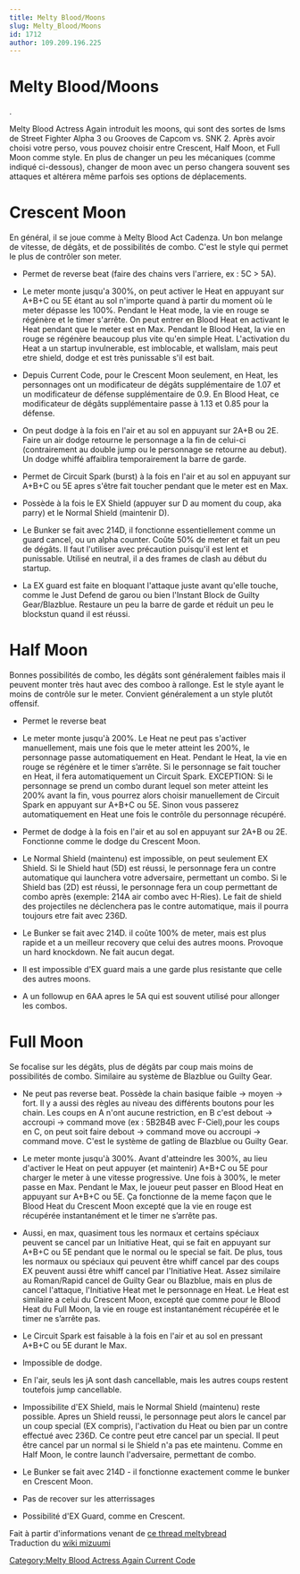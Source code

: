 ```yaml
---
title: Melty Blood/Moons
slug: Melty_Blood/Moons
id: 1712
author: 109.209.196.225
---
```


# Melty Blood/Moons

.

Melty Blood Actress Again introduit les moons, qui sont des sortes de
Isms de Street Fighter Alpha 3 ou Grooves de Capcom vs. SNK 2. Après
avoir choisi votre perso, vous pouvez choisir entre Crescent, Half Moon,
et Full Moon comme style. En plus de changer un peu les mécaniques
(comme indiqué ci-dessous), changer de moon avec un perso changera
souvent ses attaques et altérera même parfois ses options de
déplacements.

# Crescent Moon

En général, il se joue comme à Melty Blood Act Cadenza. Un bon melange
de vitesse, de dégâts, et de possibilités de combo. C'est le style qui
permet le plus de contrôler son meter.

- Permet de reverse beat (faire des chains vers l'arriere, ex : 5C \>
  5A).

<!-- -->

- Le meter monte jusqu'a 300%, on peut activer le Heat en appuyant sur
  A+B+C ou 5E étant au sol n'importe quand à partir du moment où le
  meter dépasse les 100%. Pendant le Heat mode, la vie en rouge se
  régénère et le timer s'arrête. On peut entrer en Blood Heat en
  activant le Heat pendant que le meter est en Max. Pendant le Blood
  Heat, la vie en rouge se régénère beaucoup plus vite qu'en simple
  Heat. L'activation du Heat a un startup invulnerable, est imblocable,
  et wallslam, mais peut etre shield, dodge et est très punissable s'il
  est bait.

<!-- -->

- Depuis Current Code, pour le Crescent Moon seulement, en Heat, les
  personnages ont un modificateur de dégâts supplémentaire de 1.07 et un
  modificateur de défense supplémentaire de 0.9. En Blood Heat, ce
  modificateur de dégâts supplémentaire passe à 1.13 et 0.85 pour la
  défense.

<!-- -->

- On peut dodge à la fois en l'air et au sol en appuyant sur 2A+B ou 2E.
  Faire un air dodge retourne le personnage a la fin de celui-ci
  (contrairement au double jump ou le personnage se retourne au debut).
  Un dodge whiffé affaiblira temporairement la barre de garde.

<!-- -->

- Permet de Circuit Spark (burst) à la fois en l'air et au sol en
  appuyant sur A+B+C ou 5E apres s'être fait toucher pendant que le
  meter est en Max.

<!-- -->

- Possède à la fois le EX Shield (appuyer sur D au moment du coup, aka
  parry) et le Normal Shield (maintenir D).

<!-- -->

- Le Bunker se fait avec 214D, il fonctionne essentiellement comme un
  guard cancel, ou un alpha counter. Coûte 50% de meter et fait un peu
  de dégâts. Il faut l'utiliser avec précaution puisqu'il est lent et
  punissable. Utilisé en neutral, il a des frames de clash au début du
  startup.

<!-- -->

- La EX guard est faite en bloquant l'attaque juste avant qu'elle
  touche, comme le Just Defend de garou ou bien l'Instant Block de
  Guilty Gear/Blazblue. Restaure un peu la barre de garde et réduit un
  peu le blockstun quand il est réussi.

# Half Moon

Bonnes possibilités de combo, les dégâts sont généralement faibles mais
il peuvent monter très haut avec des comboo à rallonge. Est le style
ayant le moins de contrôle sur le meter. Convient généralement a un
style plutôt offensif.

- Permet le reverse beat

<!-- -->

- Le meter monte jusqu'à 200%. Le Heat ne peut pas s'activer
  manuellement, mais une fois que le meter atteint les 200%, le
  personnage passe automatiquement en Heat. Pendant le Heat, la vie en
  rouge se régénère et le timer s’arrête. Si le personnage se fait
  toucher en Heat, il fera automatiquement un Circuit Spark. EXCEPTION:
  Si le personnage se prend un combo durant lequel son meter atteint les
  200% avant la fin, vous pourrez alors choisir manuellement de Circuit
  Spark en appuyant sur A+B+C ou 5E. Sinon vous passerez automatiquement
  en Heat une fois le contrôle du personnage récupéré.

<!-- -->

- Permet de dodge à la fois en l'air et au sol en appuyant sur 2A+B ou
  2E. Fonctionne comme le dodge du Crescent Moon.

<!-- -->

- Le Normal Shield (maintenu) est impossible, on peut seulement EX
  Shield. Si le Shield haut (5D) est réussi, le personnage fera un
  contre automatique qui launchera votre adversaire, permettant un
  combo. Si le Shield bas (2D) est réussi, le personnage fera un coup
  permettant de combo après (exemple: 214A air combo avec H-Ries). Le
  fait de shield des projectiles ne déclenchera pas le contre
  automatique, mais il pourra toujours etre fait avec 236D.

<!-- -->

- Le Bunker se fait avec 214D. il coûte 100% de meter, mais est plus
  rapide et a un meilleur recovery que celui des autres moons. Provoque
  un hard knockdown. Ne fait aucun degat.

<!-- -->

- Il est impossible d'EX guard mais a une garde plus resistante que
  celle des autres moons.

<!-- -->

- A un followup en 6AA apres le 5A qui est souvent utilisé pour allonger
  les combos.

# Full Moon

Se focalise sur les dégâts, plus de dégâts par coup mais moins de
possibilités de combo. Similaire au système de Blazblue ou Guilty Gear.

- Ne peut pas reverse beat. Possède la chain basique faible -\> moyen
  -\> fort. Il y a aussi des règles au niveau des différents boutons
  pour les chain. Les coups en A n'ont aucune restriction, en B c'est
  debout -\> accroupi -\> command move (ex : 5B2B4B avec F-Ciel),pour
  les coups en C, on peut soit faire debout -\> command move ou accroupi
  -\> command move. C'est le système de gatling de Blazblue ou Guilty
  Gear.

<!-- -->

- Le meter monte jusqu'à 300%. Avant d'atteindre les 300%, au lieu
  d'activer le Heat on peut appuyer (et maintenir) A+B+C ou 5E pour
  charger le meter à une vitesse progressive. Une fois à 300%, le meter
  passe en Max. Pendant le Max, le joueur peut passer en Blood Heat en
  appuyant sur A+B+C ou 5E. Ça fonctionne de la meme façon que le Blood
  Heat du Crescent Moon excepté que la vie en rouge est récupérée
  instantanément et le timer ne s’arrête pas.

<!-- -->

- Aussi, en max, quasiment tous les normaux et certains spéciaux peuvent
  se cancel par un Initiative Heat, qui se fait en appuyant sur A+B+C ou
  5E pendant que le normal ou le special se fait. De plus, tous les
  normaux ou spéciaux qui peuvent être whiff cancel par des coups EX
  peuvent aussi être whiff cancel par l'Initiative Heat. Assez similaire
  au Roman/Rapid cancel de Guilty Gear ou Blazblue, mais en plus de
  cancel l'attaque, l'Initiative Heat met le personnage en Heat. Le Heat
  est similaire a celui du Crescent Moon, excepté que comme pour le
  Blood Heat du Full Moon, la vie en rouge est instantanément récupérée
  et le timer ne s’arrête pas.

<!-- -->

- Le Circuit Spark est faisable à la fois en l'air et au sol en pressant
  A+B+C ou 5E durant le Max.

<!-- -->

- Impossible de dodge.

<!-- -->

- En l'air, seuls les jA sont dash cancellable, mais les autres coups
  restent toutefois jump cancellable.

<!-- -->

- Impossibilite d'EX Shield, mais le Normal Shield (maintenu) reste
  possible. Apres un Shield reussi, le personnage peut alors le cancel
  par un coup special (EX compris), l'activation du Heat ou bien par un
  contre effectué avec 236D. Ce contre peut etre cancel par un special.
  Il peut être cancel par un normal si le Shield n'a pas ete maintenu.
  Comme en Half Moon, le contre launch l'adversaire, permettant de
  combo.

<!-- -->

- Le Bunker se fait avec 214D - il fonctionne exactement comme le bunker
  en Crescent Moon.

<!-- -->

- Pas de recover sur les atterrissages

<!-- -->

- Possibilité d'EX Guard, comme en Crescent.

  
  
Fait à partir d'informations venant de [ce thread
meltybread](http://www.meltybread.com/meltywiki/melty-blood-actress-again/mbaa-moon-style-differences/)  
Traduction du [wiki
mizuumi](http://wiki.mizuumi.net/w/Melty_Blood/Moons)

[Category:Melty Blood Actress Again Current
Code](Category:Melty_Blood_Actress_Again_Current_Code "wikilink")
